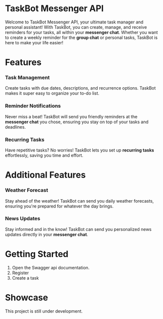# TaskBot Messenger API
Welcome to TaskBot Messenger API, your ultimate task manager and personal assistant! With TaskBot, you can create, manage, and receive reminders for your tasks, all within your **messenger chat**. Whether you want to create a weekly reminder for the **group chat** or personal tasks, TaskBot is here to make your life easier!
# Features
### Task Management
Create tasks with due dates, descriptions, and recurrence options. TaskBot makes it super easy to organize your to-do list.
### Reminder Notifications
Never miss a beat! TaskBot will send you friendly reminders at the **messenger chat** you chose, ensuring you stay on top of your tasks and deadlines.
### Recurring Tasks
Have repetitive tasks? No worries! TaskBot lets you set up **recurring tasks** effortlessly, saving you time and effort.
# Additional Features
### Weather Forecast
Stay ahead of the weather! TaskBot can send you daily weather forecasts, ensuring you're prepared for whatever the day brings.
### News Updates
Stay informed and in the know! TaskBot can send you personalized news updates directly in your **messenger chat**.

# Getting Started
1. Open the Swagger api documentation.
2. Register
3. Create a task
# Showcase
This project is still under development.
